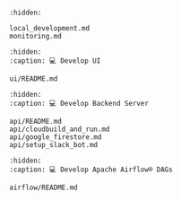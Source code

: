 ```{include} README.md
```

```{toctree}
:hidden:

local_development.md
monitoring.md
```


```{toctree}
:hidden:
:caption: 💻 Develop UI

ui/README.md
```

```{toctree}
:hidden:
:caption: 💻 Develop Backend Server

api/README.md
api/cloudbuild_and_run.md
api/google_firestore.md
api/setup_slack_bot.md
```

```{toctree}
:hidden:
:caption: 💻 Develop Apache Airflow® DAGs

airflow/README.md
```
